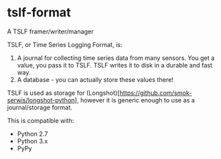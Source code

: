 tslf-format
===========

A TSLF framer/writer/manager

TSLF, or Time Series Logging Format, is:
1. A journal for collecting time series data from many sensors. You get a value, you
   pass it to TSLF. TSLF writes it to disk in a durable and fast way.
2. A database - you can actually store these values there!

TSLF is used as storage for (Longshot)[https://github.com/smok-serwis/longshot-python],
however it is generic enough to use as a journal/storage format.

This is compatible with:
* Python 2.7
* Python 3.x
* PyPy
